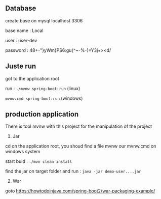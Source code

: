 ## Database
create base on mysql localhost 3306

base name : Local

user : user-dev

password : 48+-"}yWm}PS6:gu{^~-%-)=Y3j+><d/

## Juste run

got to the application root

run :  ```./mvnw spring-boot:run``` (linux)

 ```mvnw.cmd spring-boot:run``` (windows)



## production application

There is tool mvnw with this project for the manipulation of the project

1. Jar

cd on the application root, you shoud find a file mvnw our mvnw.cmd on windows system

start buid : ```./mvn clean install``` 

find the jar on target folder and
  run : ```java -jar demo-user....jar```
  
 2. War
 
 goto https://howtodoinjava.com/spring-boot2/war-packaging-example/
 



